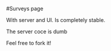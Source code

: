 #Surveys page
  

With server and UI. Is completely stable.

The server coce is dumb

Feel free to fork it!
